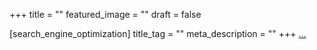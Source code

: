 +++
title = ""
featured_image = ""
draft = false

[search_engine_optimization]
title_tag = ""
meta_description = ""
+++
<a href="__notset__" target="_blank" rel="noopener">...</a>